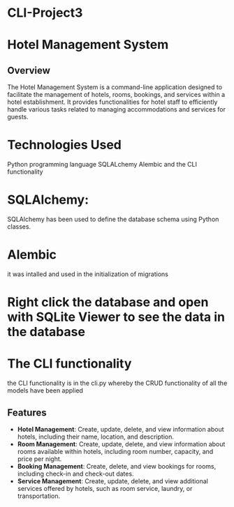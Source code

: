# CLI-Project3

# Hotel Management System

## Overview
The Hotel Management System is a command-line application designed to facilitate the management of hotels, rooms, bookings, and services within a hotel establishment. It provides functionalities for hotel staff to efficiently handle various tasks related to managing accommodations and services for guests.

# Technologies Used
Python programming language
SQLALchemy
Alembic
and the CLI functionality

# SQLAlchemy:
 SQLAlchemy has been used to define the database schema using Python classes.

#  Alembic
it was intalled and used in the initialization of migrations

# Right click the database and open with SQLite Viewer to see the data in the database

#  The CLI functionality
the CLI functionality is in the cli.py whereby the CRUD functionality of all the models have been applied


## Features
- **Hotel Management**: Create, update, delete, and view information about hotels, including their name, location, and description.
- **Room Management**: Create, update, delete, and view information about rooms available within hotels, including room number, capacity, and price per night.
- **Booking Management**: Create, delete, and view bookings for rooms, including check-in and check-out dates.
- **Service Management**: Create, update, delete, and view additional services offered by hotels, such as room service, laundry, or transportation.

